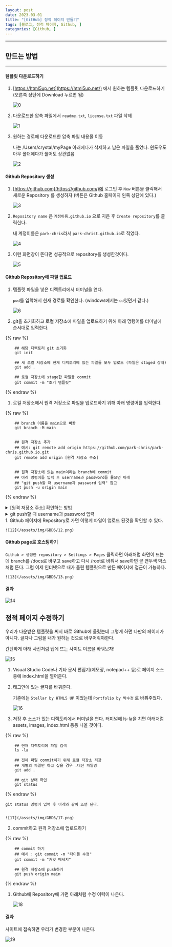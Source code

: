 ```yaml
---
layout: post
date: 2023-03-01
title: "[GitHub] 정적 페이지 만들기"
tags: [블로그, 정적 페이지, Github, ]
categories: [Github, ]
---
```



---



## 만드는 방법


---



#### 템플릿 다운로드하기

1. [https://html5up.net](https://html5up.net/) 에서 원하는 템플릿 다운로드하기 (오른쪽 상단에 Download 누르면 됨)

	![0](/assets/img/GBD6/0.png)

1. 다운로드한 압축 파일에서 `readme.txt`, `license.txt` 파일 삭제

	![1](/assets/img/GBD6/1.png)

2. 원하는 경로에 다운로드한 압축 파일 내용물 이동

	나는 /Users/crystal/myPage 아래에다가 삭제하고 남은 파일을 풀었다. 윈도우도 아무 폴더에다가 풀어도 상관없음


	![2](/assets/img/GBD6/2.png)



#### Github Repository 생성

1. [https://github.com](https://github.com/)에 로그인 후 `New` 버튼을 클릭해서 새로운 Repository 를 생성하자 (버튼은 Github 홈페이지 왼쪽 상단에 있다.)

	![3](/assets/img/GBD6/3.png)

1. `Repository name` 은 `계정이름.github.io` 으로 지은 후 `Create repository`를 클릭한다.

	내 계정이름은 `park-chris`라서 `park-christ.github.io`로 적었다.


	![4](/assets/img/GBD6/4.png)

1. 이런 화면창이 뜬다면 성공적으로 repository를 생성한것이다.

	![5](/assets/img/GBD6/5.png)



#### Github Repository에 파일 업로드

1. 템플릿 파일을 넣은 디렉토리에서 터미널을 연다.

	`pwd`를 입력해서 현재 경로를 확인한다. (windows에서는 `cd`였던거 같다.)


	![6](/assets/img/GBD6/6.png)

1. git을 초기화하고 로컬 저장소에 파일을 업로드하기 위해 아래 명령어를 터미널에 순서대로 입력한다.

	
{% raw %}
```shell
	## 해당 디렉토리 git 초기화
	git init
	
	## 새 로컬 저장소에 현재 디렉토리에 있는 파일들 모두 업로드 (파일은 staged 상태)
	git add .
	
	## 로컬 저장소에 stage한 파일들 commit
	git commit -m "초기 템플릿"
```
{% endraw %}


1. 로컬 저장소에서 원격 저장소로 파일을 업로드하기 위해 아래 명령어를 입력한다.

	
{% raw %}
```shell
	## branch 이름을 main으로 바꿈
	git branch -M main
	
	
	## 원격 저장소 추가
	## 예시: git remote add origin https://github.com/park-chris/park-chris.github.io.git
	git remote add origin [원격 저장소 주소]
	
	
	## 원격 저장소에 있는 main이라는 branch에 commit
	## 아래 명령어를 입력 후 username과 password를 물으면 아래 
	## "git push할 때 username과 password 입력" 참고
	git push -u origin main
```
{% endraw %}


<details>
  <summary>[원격 저장소 주소] 확인하는 방법</summary>


원격 저장소 주소는 Github에 생성한 Repository에서 확인할 수 있다.


![7](/assets/img/GBD6/7.png)



  </details><details>
  <summary>git push할 때 username과 password 입력</summary>


![8](/assets/img/GBD6/8.png)


username : Github의 username


password : access token 

	- access token 발급 방법 :
		1. Github > Settings > Developer settings > Personal access tokens > Tokens (classic) > Generate new token > Generate new token (classic)

			![9](/assets/img/GBD6/9.png)

		2. Note 항목에는 본인이 원하는 거 아무거나 입력하고 Expiration에는 원하는 만료기간을 정한다.

			![10](/assets/img/GBD6/10.png)

		3. 페이지 하단에 `Generate Token` 클릭하면 창이 뜨고 token을 복사할 수 있게 나온다. 이 token을 password 칸에 넣으면 된다.

			![11](/assets/img/GBD6/11.png)



  </details>1. Github 페이지에 Repository로 가면 이렇게 파일이 업로드 된것을 확인할 수 있다.

	![12](/assets/img/GBD6/12.png)



#### Github page로 호스팅하기


`Github > 생성한 repository > Settings > Pages` 클릭하면 아래처럼 화면이 뜨는데 branch를 /docs로 바꾸고 save하고 다시 /root로 바꿔서 save하면 곧 연두색 박스처럼 뜬다. 그럼 이제 인터넷으로 내가 올린 템플릿으로 만든 페이지에 접근이 가능하다.


	![13](/assets/img/GBD6/13.png)



#### 결과


![14](/assets/img/GBD6/14.png)



## 정적 페이지 수정하기


우리가 다운받은 템플릿을 써서 바로 Github에 올렸는데 그렇게 하면 나만의 페이지가 아니다. 글자나 그림을 내가 원하는 것으로 바꾸어줘야한다. 


간단하게 아래 사진처럼 탭에 뜨는 사이트 이름을 바꿔보자!


![15](/assets/img/GBD6/15.png)

1. Visual Studio Code나 기타 문서 편집기(메모장, notepad++ 등)로 페이지 소스 중에 index.html을 열어준다.
1. <title></title> 태그안에 있는 글자를 바꿔준다.

	기존에는 `Stellar by HTML5 UP` 이었는데 `Portfolio by 박수정` 로 바꿔주었다.


	![16](/assets/img/GBD6/16.png)

1. 저장 후 소스가 있는 디렉토리에서 터미널을 연다. 터미널에 ls-la을 치면 아래처럼 assets, images, index.html 등등 나올 것이다.

	
{% raw %}
```shell
	## 현재 디렉토리에 파일 검색
	ls -la
	
	## 전체 파일 commit하기 위해 로컬 저장소 저장 
	## 개별의 파일만 하고 싶을 경우 .대신 파일명
	git add .
	
	## git 상태 확인
	git status
```
{% endraw %}



	git status 명령어 입력 후 아래와 같이 뜨면 된다.


	![17](/assets/img/GBD6/17.png)

2. commit하고 원격 저장소에 업로드하기

	
{% raw %}
```shell
	## commit 하기 
	## 예시 : git commit -m "타이틀 수정"
	git commit -m "커밋 메세지"
	
	## 원격 저장소에 push하기
	git push origin main
```
{% endraw %}


1. Github에 Repository에 가면 아래처럼 수정 이력이 나온다.

	![18](/assets/img/GBD6/18.png)



#### 결과


사이트에 접속하면 우리가 변경한 부분이 나온다.


![19](/assets/img/GBD6/19.png)

